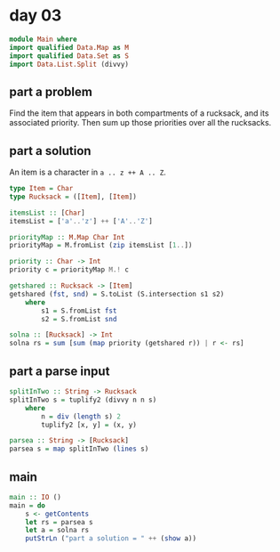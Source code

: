 # day 03

```haskell
module Main where
import qualified Data.Map as M
import qualified Data.Set as S
import Data.List.Split (divvy)
```

## part a problem

Find the item that appears in both compartments of a rucksack, and its
associated priority.  Then sum up those priorities over all the rucksacks.

## part a solution

An item is a character in `a .. z ++ A .. Z`.

```haskell
type Item = Char
type Rucksack = ([Item], [Item])

itemsList :: [Char]
itemsList = ['a'..'z'] ++ ['A'..'Z']

priorityMap :: M.Map Char Int
priorityMap = M.fromList (zip itemsList [1..])
```

```haskell
priority :: Char -> Int
priority c = priorityMap M.! c
```

```haskell
getshared :: Rucksack -> [Item]
getshared (fst, snd) = S.toList (S.intersection s1 s2)
    where
        s1 = S.fromList fst
        s2 = S.fromList snd

solna :: [Rucksack] -> Int
solna rs = sum [sum (map priority (getshared r)) | r <- rs]
```

## part a parse input

```haskell
splitInTwo :: String -> Rucksack
splitInTwo s = tuplify2 (divvy n n s)
    where
        n = div (length s) 2
        tuplify2 [x, y] = (x, y)

parsea :: String -> [Rucksack]
parsea s = map splitInTwo (lines s)
```

## main

```haskell
main :: IO ()
main = do
    s <- getContents
    let rs = parsea s
    let a = solna rs
    putStrLn ("part a solution = " ++ (show a))
```
